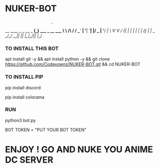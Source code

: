 # NUKER-BOT
                         _
__      ____ _ _ __ _ __(_) ___  _ __ ___
\ \ /\ / / _` | '__| '__| |/ _ \| '__/ __|
 \ V  V / (_| | |  | |  | | (_) | |  \__ \
  \_/\_/ \__,_|_|  |_|  |_|\___/|_|  |___/

  ### TO INSTALL THIS BOT 
apt install git -y &&
apt install python -y &&
git clone https://github.com/Codexownz/NUKER-BOT.git &&
cd NUKER-BOT 

### TO INSTALL PIP 
pip install discord

pip install colorama

### RUN 
python3 bot.py

BOT TOKEN = "PUT YOUR BOT TOKEN"

# ENJOY ! GO AND NUKE YOU ANIME DC SERVER 

